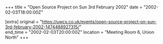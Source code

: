 +++
title = "Open Source Project on Sun 3rd February 2002"
date = "2002-02-03T18:00:00Z"

[extra]
original = "https://uwcs.co.uk/events/open-source-project-on-sun-3rd-february-2002-1474488927315/"    
end_time = "2002-02-03T20:00:00Z"
location = "Meeting Room 6, Union North"
+++



